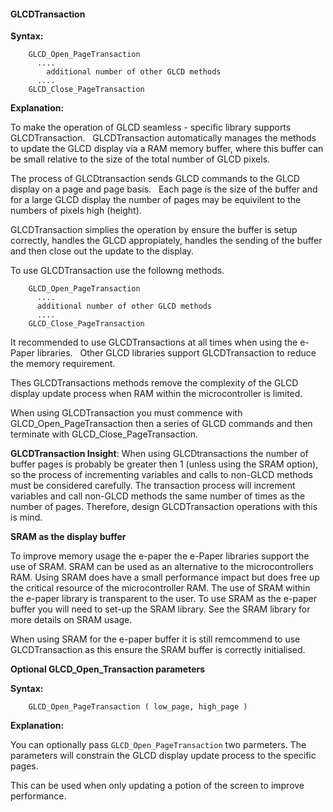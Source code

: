 <div class="section">

<div class="titlepage">

<div>

<div>

#### <span id="glcdtransaction"></span>GLCDTransaction

</div>

</div>

</div>

<span class="strong">**Syntax:**</span>

``` screen
    GLCD_Open_PageTransaction
      ....
        additional number of other GLCD methods
      ....
    GLCD_Close_PageTransaction
```

<span class="strong">**Explanation:**</span>

To make the operation of GLCD seamless - specific library supports
GLCDTransaction.   GLCDTransaction automatically manages the methods to
update the GLCD display via a RAM memory buffer, where this buffer can
be small relative to the size of the total number of GLCD pixels.

The process of GLCDtransaction sends GLCD commands to the GLCD display
on a page and page basis.   Each page is the size of the buffer and for
a large GLCD display the number of pages may be equivilent to the
numbers of pixels high (height).

GLCDTransaction simplies the operation by ensure the buffer is setup
correctly, handles the GLCD appropiately, handles the sending of the
buffer and then close out the update to the display.

To use GLCDTransaction use the followng methods.

``` screen
    GLCD_Open_PageTransaction
      ....
      additional number of other GLCD methods
      ....
    GLCD_Close_PageTransaction
```

It recommended to use GLCDTransactions at all times when using the
e-Paper libraries.   Other GLCD libraries support GLCDTransaction to
reduce the memory requirement.  

Thes GLCDTransactions methods remove the complexity of the GLCD display
update process when RAM within the microcontroller is limited.

When using GLCDTransaction you must commence with
GLCD\_Open\_PageTransaction then a series of GLCD commands and then
terminate with GLCD\_Close\_PageTransaction.

<span class="strong">**GLCDTransaction Insight**</span>: When using
GLCDtransactions the number of buffer pages is probably be greater then
1 (unless using the SRAM option), so the process of incrementing
variables and calls to non-GLCD methods must be considered carefully.
The transaction process will increment variables and call non-GLCD
methods the same number of times as the number of pages. Therefore,
design GLCDTransaction operations with this is mind.

<span class="strong">**SRAM as the display buffer**</span>

To improve memory usage the e-paper the e-Paper libraries support the
use of SRAM. SRAM can be used as an alternative to the microcontrollers
RAM. Using SRAM does have a small performance impact but does free up
the critical resource of the microcontroller RAM. The use of SRAM within
the e-paper library is transparent to the user. To use SRAM as the
e-paper buffer you will need to set-up the SRAM library. See the SRAM
library for more details on SRAM usage.

When using SRAM for the e-paper buffer it is still remcommend to use
GLCDTransaction as this ensure the SRAM buffer is correctly initialised.

<span class="strong">**Optional GLCD\_Open\_Transaction
parameters**</span>

<span class="strong">**Syntax:**</span>

``` screen
    GLCD_Open_PageTransaction ( low_page, high_page )
```

<span class="strong">**Explanation:**</span>

You can optionally pass `GLCD_Open_PageTransaction` two parmeters. The
parameters will constrain the GLCD display update process to the
specific pages.

This can be used when only updating a potion of the screen to improve
performance.

</div>
